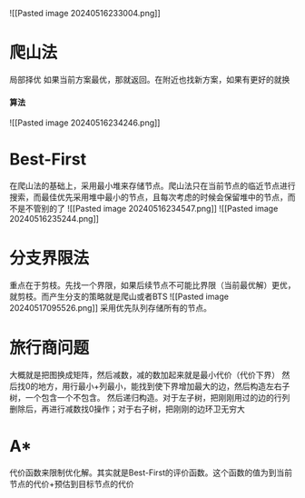  ![[Pasted image 20240516233004.png]]
# 爬山法
局部择优
如果当前方案最优，那就返回。在附近也找新方案，如果有更好的就换
#### 算法
![[Pasted image 20240516234246.png]]
# Best-First
在爬山法的基础上，采用最小堆来存储节点。爬山法只在当前节点的临近节点进行搜索，而最佳优先采用堆中最小的节点，且每次考虑的时候会保留堆中的节点，而不是不管别的了
![[Pasted image 20240516234547.png]]
![[Pasted image 20240516235244.png]]
# 分支界限法
重点在于剪枝。先找一个界限，如果后续节点不可能比界限（当前最优解）更优，就剪枝。而产生分支的策略就是爬山或者BTS
![[Pasted image 20240517095526.png]]
采用优先队列存储所有的节点。
# 旅行商问题
大概就是把图换成矩阵，然后减数，减的数加起来就是最小代价（代价下界）
然后找0的地方，用行最小+列最小，能找到使下界增加最大的边，然后构造左右子树，一个包含一个不包含。
然后递归构造。对于左子树，把刚刚用过的边的行列删除后，再进行减数找0操作；对于右子树，把刚刚的边环卫无穷大
# A*
代价函数来限制优化解。其实就是Best-First的评价函数。这个函数的值为到当前节点的代价+预估到目标节点的代价
